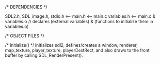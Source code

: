 /* DEPENDENCIES */

SDL2.h, SDL_image.h, stdio.h <-- main.h <-- main.c
variables.h <-- main.c & variables.o // declares (external variables) & (functions to initialize them in variables.o)

/* OBJECT FILES */

/* initialize() */
initializes sdl2, defines/creates a window, renderer, map_texture, player_texture, playerDestRect, and also draws
to the front buffer by calling SDL_RenderPresent().
